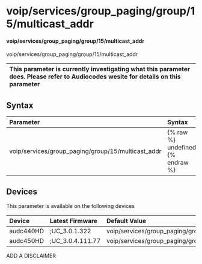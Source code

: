 ﻿---
description: voip/services/group_paging/group/15/multicast_addr
search: false
---

# voip/services/group_paging/group/15/multicast_addr

#### voip/services/group_paging/group/15/multicast_addr

voip/services/group_paging/group/15/multicast_addr


| This parameter is currently investigating what this parameter does. Please refer to Audiocodes wesite for details on this parameter | 
| :--- |

## Syntax
| Parameter | Syntax |
| :--- | :--- |
|voip/services/group_paging/group/15/multicast_addr | {% raw %} undefined {% endraw %}|

## Devices
This parameter is available on the following devices

| Device | Latest Firmware | Default Value |
|:---|:---|:---|
| audc440HD | ;UC_3.0.1.322 | voip/services/group_paging/group/15/multicast_addr=224.0.1.0 
| audc450HD | ;UC_3.0.4.111.77 | voip/services/group_paging/group/15/multicast_addr=224.0.1.0 

ADD A DISCLAIMER
